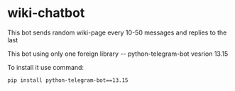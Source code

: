 # wiki-chatbot
This bot sends random wiki-page every 10-50 messages and replies to the last


This bot using only one foreign library -- python-telegram-bot vesrion 13.15

To install it use command:
```
pip install python-telegram-bot==13.15
```

